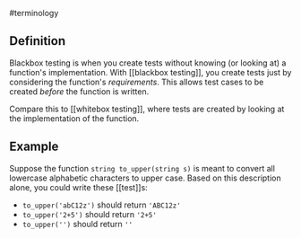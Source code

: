 #terminology

## Definition
Blackbox testing is when you create tests without knowing (or looking at) a function's implementation. With [[blackbox testing]], you create tests just by considering the function's *requirements*. This allows test cases to be created *before* the function is written. 

Compare this to [[whitebox testing]], where tests are created by looking at the implementation of the function.

## Example
Suppose the function `string to_upper(string s)` is meant to convert all lowercase alphabetic characters to upper case. Based on this description alone, you could write these [[test]]s:
- `to_upper('abC12z')` should return `'ABC12z'`
- `to_upper('2+5')` should return `'2+5'`
- `to_upper('')` should return `''`
